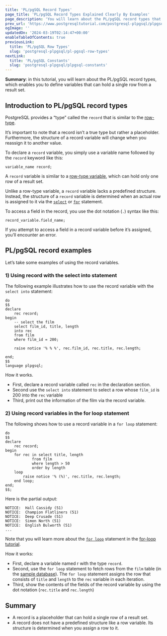 ```yaml
---
title: 'PL/pgSQL Record Types'
page_title: 'PL/pgSQL Record Types Explained Clearly By Examples'
page_description: 'You will learn about the PL/pgSQL record types that allow you to define variables that can hold a sinle row of a result set.'
prev_url: 'https://www.postgresqltutorial.com/postgresql-plpgsql/plpgsql-record-types/'
ogImage: ''
updatedOn: '2024-03-19T02:14:47+00:00'
enableTableOfContents: true
previousLink:
  title: 'PL/pgSQL Row Types'
  slug: 'postgresql-plpgsql/pl-pgsql-row-types'
nextLink:
  title: 'PL/pgSQL Constants'
  slug: 'postgresql-plpgsql/plpgsql-constants'
---
```


**Summary**: in this tutorial, you will learn about the PL/pgSQL record types, which enables you to define variables that can hold a single row from a result set.

## Introduction to PL/pgSQL record types

PostgreSQL provides a “type” called the `record` that is similar to the [row\-type](https://neon.tech/postgresql/plpgsql-row-types/).

It’s important to note that a record isn’t a true type but rather a placeholder. Furthermore, the structure of a record variable will change when you reassign it to another value.

To declare a `record` variable, you simply use a variable name followed by the `record` keyword like this:

```pgsql
variable_name record;
```

A `record` variable is similar to a [row\-type variable](https://neon.tech/postgresql/plpgsql-row-types/), which can hold only one row of a result set.

Unlike a row\-type variable, a `record` variable lacks a predefined structure. Instead, the structure of a `record` variable is determined when an actual row is assigned to it via the [`select`](https://neon.tech/postgresql/plpgsql-select-into/) or [`for`](plpgsql-for-loop) statement.

To access a field in the record, you use the dot notation (`.`) syntax like this:

```pgsql
record_variable.field_name;
```

If you attempt to access a field in a record variable before it’s assigned, you’ll encounter an error.

## PL/pgSQL record examples

Let’s take some examples of using the record variables.

### 1\) Using record with the select into statement

The following example illustrates how to use the record variable with the `select into` statement:

```pgsql
do
$$
declare
	rec record;
begin
	-- select the film
	select film_id, title, length
	into rec
	from film
	where film_id = 200;

	raise notice '% % %', rec.film_id, rec.title, rec.length;

end;
$$
language plpgsql;
```

How it works.

- First, declare a record variable called `rec` in the declaration section.
- Second use the `select into` statement to select a row whose `film_id` is 200 into the `rec` variable
- Third, print out the information of the film via the record variable.

### 2\) Using record variables in the for loop statement

The following shows how to use a record variable in a `for loop` statement:

```pgsql
do
$$
declare
	rec record;
begin
	for rec in select title, length
			from film
			where length > 50
			order by length
	loop
		raise notice '% (%)', rec.title, rec.length;
	end loop;
end;
$$;
```

Here is the partial output:

```shell
NOTICE:  Hall Cassidy (51)
NOTICE:  Champion Flatliners (51)
NOTICE:  Deep Crusade (51)
NOTICE:  Simon North (51)
NOTICE:  English Bulworth (51)
...
```

Note that you will learn more about the [`for loop`](plpgsql-for-loop) statement in the [for\-loop tutorial](plpgsql-for-loop).

How it works:

- First, declare a variable named r with the type `record`.
- Second, use the `for loop` statement to fetch rows from the `film` table (in the [sample database](../postgresql-getting-started/postgresql-sample-database)). The `for loop` statement assigns the row that consists of `title` and `length` to the `rec` variable in each iteration.
- Third, show the contents of the fields of the record variable by using the dot notation (`rec.title` and `rec.length`)

## Summary

- A record is a placeholder that can hold a single row of a result set.
- A record does not have a predefined structure like a row variable. Its structure is determined when you assign a row to it.
